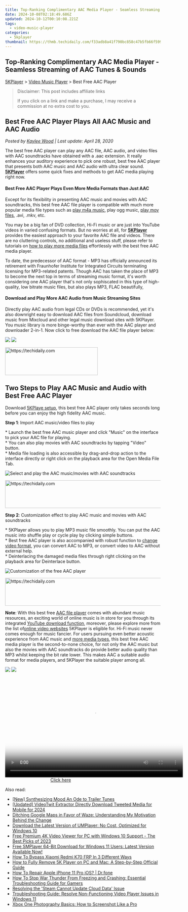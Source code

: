 ```yaml
---
title: Top-Ranking Complimentary AAC Media Player - Seamless Streaming of AAC Tunes & Sounds
date: 2024-10-08T02:18:49.686Z
updated: 2024-10-12T00:10:08.221Z
tags:
  - video-music-player
categories:
  - 5kplayer
thumbnail: https://thmb.techidaily.com/f33adb8a41f790bc858c47b5fb66f5998fe40f1007e9c52f968a63abc439ec92.jpg
---
```


## Top-Ranking Complimentary AAC Media Player - Seamless Streaming of AAC Tunes & Sounds

[5KPlayer](https://tools.techidaily.com/5kplayer/products/) \> [Video Music Player](https://tools.techidaily.com/5kplayer/video-music-player/) \> Best Free AAC Player

>  Disclaimer: This post includes affiliate links
>
>  If you click on a link and make a purchase, I may receive a commission at no extra cost to you.
>

## Best Free AAC Player Plays All AAC Music and AAC Audio

 _Posted by [Kaylee Wood](https://www.quora.com/profile/Amanda-Hu-21) | Last update: April 28, 2020_

The best free AAC player can play any AAC file, AAC audio, and video files with AAC soundtracks have obtained with a .aac extension. It really enhances your auditory experience to pick one robust, best free AAC player that presents both AAC music and AAC audio with ultra clear sound. **[5KPlayer](https://tools.techidaily.com/5kplayer/products/)** offers some quick fixes and methods to get AAC media playing right now.

#### **Best Free AAC Player Plays Even More Media Formats than Just AAC**

Except for its flexibility in presenting AAC music and movies with AAC soundtracks, this best free AAC file player is compatible with much more popular media file types such as [play m4a music](https://tools.techidaily.com/5kplayer/video-music-player/), play ogg music, [play mov files](https://tools.techidaily.com/5kplayer/video-music-player/), .avi, .mkv, etc.

You may be a big fan of DVD collection, Hi-Fi music or are just into YouTube videos in varied confusing formats. But no worries at all, for **[5KPlayer](https://tools.techidaily.com/5kplayer/products/)** provides the easiest approach to your favorite AAC file and videos. There are no cluttering controls, no additional and useless stuff, please refer to tutorials on [how to play more media files](https://tools.techidaily.com/5kplayer/products/) effortlessly with the best free AAC media player.

To date, the predecessor of AAC format - MP3 has officially announced its retirement with Fraunhofer Institute for Integrated Circuits terminating licensing for MP3-related patents. Though AAC has taken the place of MP3 to become the next top in terms of streaming music format, it's worth considering one AAC player that's not only sophiscated in this type of high-quality, low bitrate music files, but also plays MP3, FLAC beautifully,

#### **Download and Play More AAC Audio from Music Streaming Sites**

Directly play AAC audio from legal CDs or DVDs is recommended, yet it's also downright easy to download AAC files from Soundcloud, download music from Mixcloud and other legal music download sites with 5KPlayer. You music library is more binge-worthy than ever with the AAC player and downloader 2-in-1\. Now click to free download the AAC file player below:

[![](https://www.5kplayer.com/video-music-player/../button/freedownwhitewin.png)](https://tools.techidaily.com/5kplayer/products/) [![](https://www.5kplayer.com/video-music-player/../button/freedownbackmac.png)](https://tools.techidaily.com/5kplayer/products/) 

<!-- affiliate ads begin -->
<a href="https://aligracehair.sjv.io/c/5597632/1997657/19272" target="_top" id="1997657">
  <img src="//a.impactradius-go.com/display-ad/19272-1997657" border="0" alt="https://techidaily.com" width="300" height="90"/>
</a>
<img height="0" width="0" src="https://aligracehair.sjv.io/i/5597632/1997657/19272" style="position:absolute;visibility:hidden;" border="0" />
<!-- affiliate ads end -->

## Two Steps to Play AAC Music and Audio with Best Free AAC Player

Download [5KPlaye setup](https://tools.techidaily.com/5kplayer/video-music-player/), this best free AAC player only takes seconds long before you can enjoy the high fidelity AAC music.

**Step 1**: Import AAC music/video files to play

\* Launch the best free AAC music player and click "Music" on the interface to pick your AAC file for playing.  
 \* You can also play movies with AAC soundtracks by tapping "Video" button.  
 \* Media file loading is also accessible by drag-and-drop action to the interface directly or right click on the playback area for the Open Media File Tab.

![Select and play the AAC music/movies with AAC soundtracks](https://www.5kplayer.com/video-music-player/img/5kplayer-freeaacplayer-yxt-030601.jpg) 

<!-- affiliate ads begin -->
<a href="https://ephamedtechinc.pxf.io/c/5597632/2126493/26400" target="_top" id="2126493">
  <img src="//a.impactradius-go.com/display-ad/26400-2126493" border="0" alt="https://techidaily.com" width="640" height="90"/>
</a>
<img height="0" width="0" src="https://ephamedtechinc.pxf.io/i/5597632/2126493/26400" style="position:absolute;visibility:hidden;" border="0" />
<!-- affiliate ads end -->

**Step 2**: Customization effect to play AAC music and movies with AAC soundtracks

\* 5KPlayer allows you to play MP3 music file smoothly. You can put the AAC music into shuffle play or cycle play by clicking simple buttons.  
 \* Best free AAC player is also accompanied with robust function to [change video format](https://tools.techidaily.com/5kplayer/youtube-download/), you can convert AAC to MP3, or convert video to AAC without external help.  
 \* Deinterlacing the damaged media files through right clicking on the playback area for Deinterlace button.

![Customization of the free AAC player](https://www.5kplayer.com/video-music-player/img/5kplayer-freeaacplayer-yxt-030602.jpg) 

<!-- affiliate ads begin -->
<a href="https://appsumo.8odi.net/c/5597632/2082536/7443" target="_top" id="2082536">
  <img src="//a.impactradius-go.com/display-ad/7443-2082536" border="0" alt="https://techidaily.com" width="728" height="90"/>
</a>
<img height="0" width="0" src="https://appsumo.8odi.net/i/5597632/2082536/7443" style="position:absolute;visibility:hidden;" border="0" />
<!-- affiliate ads end -->

**Note**: With this best free [AAC file player](https://tools.techidaily.com/5kplayer/video-music-player/) comes with abundant music resources, an exciting world of online music is in store for you through its integrated [YouTube download function](https://tools.techidaily.com/5kplayer/products/), moreover, please explore more from the list of[online video websites](https://tools.techidaily.com/5kplayer/youtube-download/) 5KPlayer is eligible for. Hi-Fi music never comes enough for music fancier. For users pursuing even better acoustic experience from AAC music and [more media types](https://tools.techidaily.com/5kplayer/video-music-player/), this best free AAC media player is the second-to-none choice, for not only the AAC music but also the movies with AAC soundtracks do provide better audio quality than MP3 whilst keeping the bit rate lower. This makes AAC a suitable audio format for media players, and 5KPlayer the suitable player among all.

[![](https://www.5kplayer.com/video-music-player/../button/freedownwhitewin.png)](https://tools.techidaily.com/5kplayer/products/) [![](https://www.5kplayer.com/video-music-player/../button/freedownbackmac.png)](https://tools.techidaily.com/5kplayer/products/)

<!-- affiliate ads begin -->
<span id="1160850">
					<video width="576" height="324" style="cursor:pointer"
           poster="//a.impactradius-go.com/display-clicktoplayimage/1160850.png"
           onclick="if(!this.playClicked){this.play();this.setAttribute('controls',true);this.playClicked=true;}">
	   <source src="//a.impactradius-go.com/display-ad/14559-1160850">
	   <img src="//a.impactradius-go.com/display-clicktoplayimage/1160850.png" style="border: none; height: 100%; width: 100%; object-fit: contain">
	</video>
	<div style="width:360px;text-align:center"><a href="javascript:window.open(decodeURIComponent('https%3A%2F%2Fpropmoneyinc.pxf.io%2Fc%2F5597632%2F1160850%2F14559'), '_blank');void(0);">Click here</a></div>
</span>
<img height="0" width="0" src="https://imp.pxf.io/i/5597632/1160850/14559" style="position:absolute;visibility:hidden;" border="0" />
<!-- affiliate ads end -->

<ins class="adsbygoogle"
     style="display:block"
     data-ad-format="autorelaxed"
     data-ad-client="ca-pub-7571918770474297"
     data-ad-slot="1223367746"></ins>

<ins class="adsbygoogle"
     style="display:block"
     data-ad-client="ca-pub-7571918770474297"
     data-ad-slot="8358498916"
     data-ad-format="auto"
     data-full-width-responsive="true"></ins>

<span class="atpl-alsoreadstyle">Also read:</span>
<div><ul>
<li><a href="https://some-guidance.techidaily.com/new-synthesizing-mood-an-ode-to-trailer-tunes/"><u>[New] Synthesizing Mood An Ode to Trailer Tunes</u></a></li>
<li><a href="https://twitter-videos.techidaily.com/updated-videotwit-extractor-directly-download-tweeted-media-for-mobile-for-2024/"><u>[Updated] VideoTwit Extractor Directly Download Tweeted Media for Mobile for 2024</u></a></li>
<li><a href="https://os-tips.techidaily.com/ditching-google-maps-in-favor-of-waze-understanding-my-motivation-behind-the-change/"><u>Ditching Google Maps in Favor of Waze: Understanding My Motivation Behind the Change</u></a></li>
<li><a href="https://video-ai-editor.techidaily.com/download-the-latest-version-of-umplayer-no-cost-optimized-for-windows-10/"><u>Download the Latest Version of UMPlayer: No Cost, Optimized for Windows 10</u></a></li>
<li><a href="https://video-ai-editor.techidaily.com/free-premium-4k-video-viewer-for-pc-with-windows-10-support-the-best-picks-of-2023/"><u>Free Premium 4K Video Viewer for PC with Windows 10 Support - The Best Picks of 2023</u></a></li>
<li><a href="https://video-ai-editor.techidaily.com/free-smplayer-64-bit-download-for-windows-11-users-latest-version-available-now/"><u>Free SMPlayer 64-Bit Download for Windows 11 Users: Latest Version Available Now!</u></a></li>
<li><a href="https://bypass-frp.techidaily.com/how-to-bypass-xiaomi-redmi-k70-frp-in-3-different-ways-by-drfone-android/"><u>How To Bypass Xiaomi Redmi K70 FRP In 3 Different Ways</u></a></li>
<li><a href="https://video-ai-editor.techidaily.com/how-to-fully-remove-5k-player-on-pc-and-mac-a-step-by-step-official-guide/"><u>How to Fully Remove 5K Player on PC and Mac: A Step-by-Step Official Guide</u></a></li>
<li><a href="https://techidaily.com/how-to-repair-apple-iphone-11-pro-ios-drfone-by-drfone-ios-system-repair-ios-system-repair/"><u>How To Repair Apple iPhone 11 Pro iOS? | Dr.fone</u></a></li>
<li><a href="https://program-issues.techidaily.com/how-to-stop-war-thunder-from-freezing-and-crashing-essential-troubleshooting-guide-for-gamers/"><u>How To Stop War Thunder From Freezing and Crashing: Essential Troubleshooting Guide for Gamers</u></a></li>
<li><a href="https://program-issues.techidaily.com/resolving-the-steam-cannot-update-cloud-data-issue/"><u>Resolving the 'Steam Cannot Update Cloud Data' Issue</u></a></li>
<li><a href="https://video-ai-editor.techidaily.com/troubleshooting-guide-resolve-non-functioning-video-player-issues-in-windows-11/"><u>Troubleshooting Guide: Resolve Non-Functioning Video Player Issues in Windows 11</u></a></li>
<li><a href="https://tech-recovery.techidaily.com/xbox-one-photography-basics-how-to-screenshot-like-a-pro/"><u>Xbox One Photography Basics: How to Screenshot Like a Pro</u></a></li>
</ul></div>

